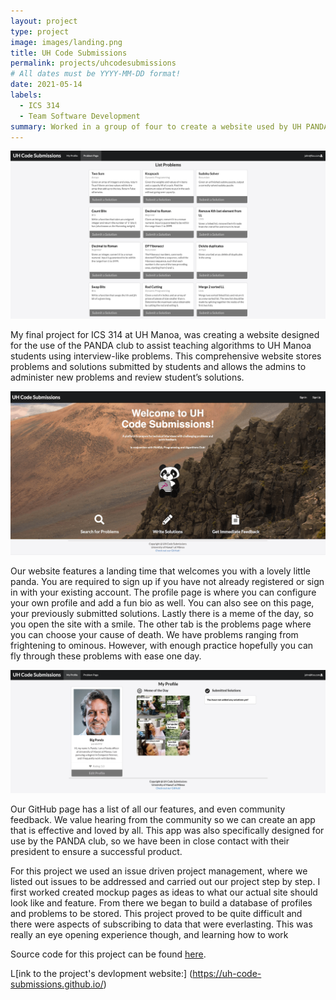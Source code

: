 ```yaml
---
layout: project
type: project
image: images/landing.png
title: UH Code Submissions
permalink: projects/uhcodesubmissions
# All dates must be YYYY-MM-DD format!
date: 2021-05-14
labels:
  - ICS 314
  - Team Software Development
summary: Worked in a group of four to create a website used by UH PANDA club. Assists in teaching students algorithms using interview-like problems.
---
```

<img class="ui big left floated image" src="../images/userproblempage.png">

My final project for ICS 314 at UH Manoa, was creating a website designed for the use of the PANDA club to assist teaching algorithms to UH Manoa students using interview-like problems. This comprehensive website stores problems and solutions submitted by students and allows the admins to administer new problems and review student’s solutions.

<img class="ui large left floated image" src="../images/landing.png">

Our website features a landing time that welcomes you with a lovely little panda. You are required to sign up if you have not already registered or sign in with your existing account. The profile page is where you can configure your own profile and add a fun bio as well. You can also see on this page, your previously submitted solutions. Lastly there is a meme of the day, so you open the site with a smile. The other tab is the problems page where you can choose your cause of death. We have problems ranging from frightening to ominous. However, with enough practice hopefully you can fly through these problems with ease one day.

<img class="ui large left floated image" src="../images/userprofilepage.png">

Our GitHub page has a list of all our features, and even community feedback. We value hearing from the community so we can create an app that is effective and loved by all. This app was also specifically designed for use by the PANDA club, so we have been in close contact with their president to ensure a successful product.

For this project we used an issue driven project management, where we listed out issues to be addressed and carried out our project step by step. I first worked created mockup pages as ideas to what our actual site should look like and feature. From there we began to build a database of profiles and problems to be stored. This project proved to be quite difficult and there were aspects of subscribing to data that were everlasting. This was really an eye opening experience though, and learning how to work

Source code for this project can be found [here](https://github.com/uh-code-submissions/uh-code-submissions).

L[ink to the project's devlopment website:] (https://uh-code-submissions.github.io/)

